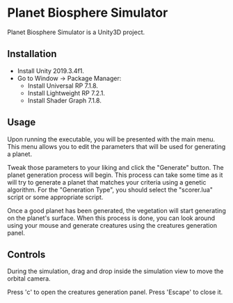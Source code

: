 # Planet Biosphere Simulator

Planet Biosphere Simulator is a Unity3D project.

## Installation

- Install Unity 2019.3.4f1.
- Go to Window -> Package Manager:
  - Install Universal  RP 7.1.8.
  - Install Lightweight RP 7.2.1.
  - Install Shader Graph 7.1.8.

## Usage

Upon running the executable, you will be presented with the main menu. This menu
allows you to edit the parameters that will be used for generating a planet.

Tweak those parameters to your liking and click the "Generate" button. The
planet generation process will begin. This process can take some time as it will
try to generate a planet that matches your criteria using a genetic algorithm.
For the "Generation Type", you should select the "scorer.lua" script or some
appropriate script.

Once a good planet has been generated, the vegetation will start generating on
the planet's surface. When this process is done, you can look around using your
mouse and generate creatures using the creatures generation panel.

## Controls

During the simulation, drag and drop inside the simulation view to move the
orbital camera.

Press 'c' to open the creatures generation panel. Press 'Escape' to close it.
